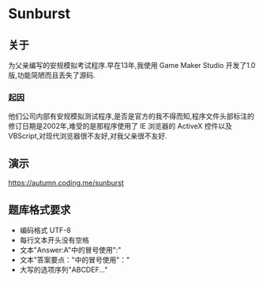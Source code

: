 # Sunburst

## 关于
为父亲编写的安规模拟考试程序.早在13年,我使用 Game Maker Studio 开发了1.0版,功能简陋而且丢失了源码.

### 起因
他们公司内部有安规模拟测试程序,是否是官方的我不得而知,程序文件头部标注的修订日期是2002年,难受的是那程序使用了 IE 浏览器的 ActiveX 控件以及 VBScript,对现代浏览器很不友好,对我父亲很不友好.

## 演示
https://autumn.coding.me/sunburst

## 题库格式要求
- 编码格式 UTF-8
- 每行文本开头没有空格
- 文本"Answer:A"中的冒号使用":"
- 文本"答案要点："中的冒号使用"："
- 大写的选项序列"ABCDEF..." 